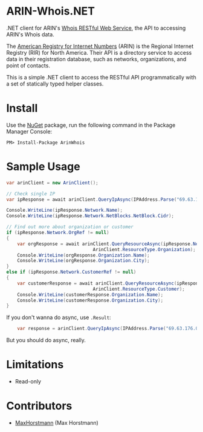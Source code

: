 ARIN-Whois.NET
==============

.NET client for ARIN's [Whois RESTful Web Service](https://www.arin.net/resources/whoisrws/index.html), the API to accessing ARIN's Whois data.


The [American Registry for Internet Numbers](https://www.arin.net/) (ARIN) is the Regional Internet Registry (RIR) for North America. Their API is a directory service to access data in their registration database, such as networks, organizations, and point of contacts.

This is a simple .NET client to access the RESTful API programmatically with a set of statically typed helper classes.

Install
============

Use the [NuGet](https://www.nuget.org/packages/ArinWhois) package, run the following command in the Package Manager Console:

    PM> Install-Package ArinWhois



Sample Usage
============

```csharp
var arinClient = new ArinClient();

// Check single IP
var ipResponse = await arinClient.QueryIpAsync(IPAddress.Parse("69.63.176.0"));

Console.WriteLine(ipResponse.Network.Name);
Console.WriteLine(ipResponse.Network.NetBlocks.NetBlock.Cidr);

// Find out more about organization or customer
if (ipResponse.Network.OrgRef != null)
{
	var orgResponse = await arinClient.QueryResourceAsync(ipResponse.Network.OrgRef.Handle, 
								ArinClient.ResourceType.Organization);
	Console.WriteLine(orgResponse.Organization.Name);
	Console.WriteLine(orgResponse.Organization.City);
}
else if (ipResponse.Network.CustomerRef != null)
{
	var customerResponse = await arinClient.QueryResourceAsync(ipResponse.Network.CustomerRef.Handle, 
								ArinClient.ResourceType.Customer);
	Console.WriteLine(customerResponse.Organization.Name);
	Console.WriteLine(customerResponse.Organization.City);
}
```

If you don't wanna do async, use `.Result`: 

```csharp
    var response = arinClient.QueryIpAsync(IPAddress.Parse("69.63.176.0")).Result;
```

But you should do async, really.


Limitations
===========
* Read-only



Contributors
============
* [MaxHorstmann](https://github.com/MaxHorstmann) (Max Horstmann)



